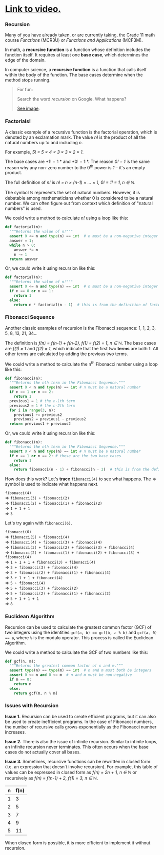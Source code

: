 # [Link to video.](https://www.youtube.com/watch?v=_1Wx0KmzWU4&list=PLVD25niNi0BmSZoy7atetbgODmero31pR)

### Recursion

Many of you have already taken, or are currently taking, the Grade 11 math course *Functions* (MCR3U) or *Functions and Applications* (MCF3M).

In math, a **recursive function** is a function whose definition includes the function itself. It requires at least one **base case**, which determines the edge of the domain.

In computer science, a **recursive function** is a function that calls itself within the body of the function. The base cases determine when the method stops running.

> For fun:
> 
> Search the word *recursion* on Google. What happens?
> 
> [See image](../Images/Recursion.png).

### Factorials!

A classic example of a recursive function is the factorial operation, which is denoted by an exclamation mark. The value *n!* is the product of all the natural numbers up to and including *n*. 

For example, *5! = 5 × 4 × 3 × 3 × 2 × 1*.

The base cases are  *1! = 1 * and  *0! = 1 *. The reason  *0! = 1* is the same reason why any non-zero number to the 0<sup>th</sup> power is  *1* – it's an empty product.

The full definition of *n!* is  *n! = n × (n-1) × ... × 1, 0! = 1! = 1*, *n ∈ ℕ*. 

The symbol *ℕ* represents the set of natural numbers. However, it is debatable among mathematicians whether 0 is considered to be a natural number. We can often figure out from context which definition of "natural numbers" is used.

We could write a method to calculate *n!* using a loop like this:

```python
def factorial(n):
  """Returns the value of n!"""
  assert 0 <= n and type(n) == int  # n must be a non-negative integer
  answer = 1;
  while n > 0:
    answer *= n
    n -= 1
  return answer
```

Or, we could write it using recursion like this:

```python
def factorial(n):
  """Returns the value of n!"""
  assert 0 <= n and type(n) == int  # n must be a non-negative integer
  if n == 0 or n == 1:
    return 1
  else:
    return n * factorial(n - 1)  # this is from the definition of factorial
```

### Fibonacci Sequence

Another classic examples of recursion is the Fibonacci sequence: 1, 1, 2, 3, 5, 8, 13, 21, 34...

The definition is *f(n) = f(n-1) + f(n-2), f(1) = f(2) = 1*, *n ∈ ℕ*. The base cases are *f(1) = 1* and *f(2) = 1*, which indicate that the first two **terms** are both 1. All other terms are calculated by adding the previous two terms.

We could write a method to calculate the n<sup>th</sup> Fibonacci number using a loop like this:

```python
def fibonacci(n):
  """Returns the nth term in the Fibonacci Sequence."""
  assert 0 < n and type(n) == int # n must be a natural number
  if n == 1 or n == 2:
    return 1
  previous1 = 1 # the n-1th term
  previous2 = 1 # the n-2th term
  for i in range(3, n):
    previous1 += previous2
    previous2 = previous1 - previous2
  return previous1 + previous2
```

Or, we could write it using recursion like this:

```python
def fibonacci(n):
  """Returns the nth term in the Fibonacci Sequence."""
  assert 0 < n and type(n) == int # n must be a natural number
  if n == 1 or n == 2: # these are the two base cases
    return 1
  else:
    return fibonacci(n - 1) + fibonacci(n - 2)  # this is from the definition of the Fibonacci Sequence
```

How does this work? Let's **trace** `fibonacci(4)` to see what happens. The => symbol is used to indicate what happens next.

`fibonacci(4)`    
=> `fibonacci(3) + fibonacci(2)`    
=> `fibonacci(2) + fibonacci(1) + fibonacci(2)`    
=> `1 + 1 + 1`    
=> `3`

Let's try again with `fibonacci(6)`.

`fibonacci(6)`    
=> `fibonacci(5) + fibonacci(4)`    
=> `fibonacci(4) + fibonacci(3) + fibonacci(4)`   
=> `fibonacci(3) + fibonacci(2) + fibonacci(3) + fibonacci(4)`   
=> `fibonacci(2) + fibonacci(1) + fibonacci(2) + fibonacci(3) + fibonacci(4)`    
=> `1 + 1 + 1 + fibonacci(3) + fibonacci(4)`   
=> `3 + fibonacci(3) + fibonacci(4)`   
=> `3 + fibonacci(2) + fibonacci(1) + fibonacci(4)`   
=> `3 + 1 + 1 + fibonacci(4)`   
=> `5 + fibonacci(4)`   
=> `5 + fibonacci(3) + fibonacci(2)`   
=> `5 + fibonacci(2) + fibonacci(1) + fibonacci(2)`   
=> `5 + 1 + 1 + 1`   
=> `8`   


### Euclidean Algorithm 

Recursion can be used to calculate the greatest common factor (GCF) of two integers using the identities `gcf(a, b) == gcf(b, a % b)` and `gcf(a, 0) == a`, where `%` is the modulo operator. This process is called the Euclidean Algorithm.

We could write a method to calculate the GCF of two numbers like this:

```python
def gcf(n, m):
  """Returns the greatest common factor of n and m."""
  assert type(n) == type(m) == int  # n and m must both be integers
  assert 0 <= n and 0 <= m  # n and m must be non-negative
  if m == 0:
    return n
  else:
    return gcf(m, n % m)
```

### Issues with Recursion

**Issue 1.** Recursion can be used to create efficient programs, but it can also be used to create inefficient programs. In the case of Fibonacci numbers, the number of recursive calls grows exponentially as the Fibonacci number increases.

**Issue 2.** There is also the issue of infinite recursion. Similar to infinite loops, an infinite recursion never terminates. This often occurs when the base cases do not actually cover all bases.

**Issue 3.** Sometimes, recursive functions can be rewritten in closed form (i.e. an expression that doesn't involve recursion). For example, this table of values can be expressed in closed form as *f(n) = 2n + 1, n ∈ ℕ* or recursively as *f(n) = f(n-1) + 2, f(1) = 3, n ∈ ℕ*. 

| n | f(n) |
| --- | --- |
| 1 | 3 |
| 2 | 5 |
| 3 | 7 |
| 4 | 9 |
| 5 | 11 |

When closed form is possible, it is more efficient to implement it without recursion.
